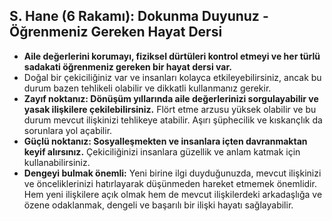 ## S. Hane (6 Rakamı): Dokunma Duyunuz - Öğrenmeniz Gereken Hayat Dersi

* **Aile değerlerini korumayı, fiziksel dürtüleri kontrol etmeyi ve her türlü sadakati öğrenmeniz gereken bir hayat dersi var.**
* Doğal bir çekiciliğiniz var ve insanları kolayca etkileyebilirsiniz, ancak bu durum bazen tehlikeli olabilir ve dikkatli kullanmanız gerekir.
* **Zayıf noktanız:  Dönüşüm yıllarında aile değerlerinizi sorgulayabilir ve yasak ilişkilere çekilebilirsiniz.** Flört etme arzusu yüksek olabilir ve bu durum mevcut ilişkinizi tehlikeye atabilir. Aşırı şüphecilik ve kıskançlık da sorunlara yol açabilir.
* **Güçlü noktanız: Sosyalleşmekten ve insanlara içten davranmaktan keyif alırsınız.** Çekiciliğinizi insanlara güzellik ve anlam katmak için kullanabilirsiniz.
* **Dengeyi bulmak önemli:** Yeni birine ilgi duyduğunuzda, mevcut ilişkinizi ve önceliklerinizi hatırlayarak düşünmeden hareket etmemek önemlidir. Hem yeni ilişkilere açık olmak hem de mevcut ilişkilerdeki arkadaşlığa ve özene odaklanmak, dengeli ve başarılı bir ilişki hayatı sağlayabilir. 
